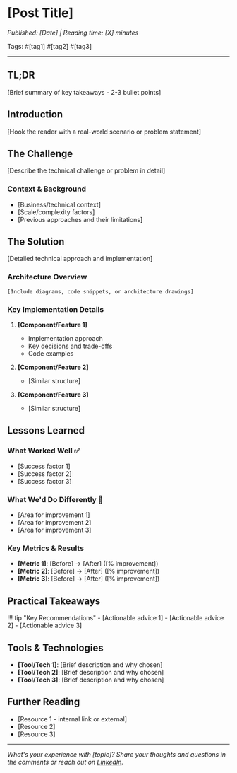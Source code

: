 # [Post Title]

*Published: [Date] | Reading time: [X] minutes*

Tags: #[tag1] #[tag2] #[tag3]

---

## TL;DR

[Brief summary of key takeaways - 2-3 bullet points]

## Introduction

[Hook the reader with a real-world scenario or problem statement]

## The Challenge

[Describe the technical challenge or problem in detail]

### Context & Background
- [Business/technical context]
- [Scale/complexity factors]
- [Previous approaches and their limitations]

## The Solution

[Detailed technical approach and implementation]

### Architecture Overview
```
[Include diagrams, code snippets, or architecture drawings]
```

### Key Implementation Details
1. **[Component/Feature 1]**
   - Implementation approach
   - Key decisions and trade-offs
   - Code examples

2. **[Component/Feature 2]**
   - [Similar structure]

3. **[Component/Feature 3]**
   - [Similar structure]

## Lessons Learned

### What Worked Well ✅
- [Success factor 1]
- [Success factor 2]
- [Success factor 3]

### What We'd Do Differently 🔄
- [Area for improvement 1]
- [Area for improvement 2]
- [Area for improvement 3]

### Key Metrics & Results
- **[Metric 1]**: [Before] → [After] ([% improvement])
- **[Metric 2]**: [Before] → [After] ([% improvement])
- **[Metric 3]**: [Before] → [After] ([% improvement])

## Practical Takeaways

!!! tip "Key Recommendations"
    - [Actionable advice 1]
    - [Actionable advice 2]
    - [Actionable advice 3]

## Tools & Technologies

- **[Tool/Tech 1]**: [Brief description and why chosen]
- **[Tool/Tech 2]**: [Brief description and why chosen]
- **[Tool/Tech 3]**: [Brief description and why chosen]

## Further Reading

- [Resource 1 - internal link or external]
- [Resource 2]
- [Resource 3]

---

*What's your experience with [topic]? Share your thoughts and questions in the comments or reach out on [LinkedIn](https://linkedin.com/in/rajatguptarg).*